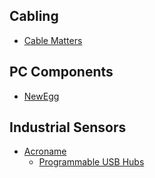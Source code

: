 ## Cabling

- [Cable Matters](https://www.cablematters.com/)

## PC Components

- [NewEgg](https://www.newegg.com/)

## Industrial Sensors

- [Acroname](https://acroname.com/)
  - [Programmable USB Hubs](https://acroname.com/industrial-managed-usb-hubs-and-switches)
